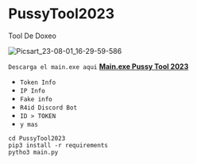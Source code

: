 # PussyTool2023
Tool De Doxeo 

![Picsart_23-08-01_16-29-59-586](https://github.com/nadiedll/PussyTool2023/assets/101432325/a2e0b39c-3ede-41ce-a0a2-13c7d45792a5)

`Descarga el main.exe aqui` [**Main.exe Pussy Tool 2023**](https://www.mediafire.com/file/6xqk85w6t82xhde/main.exe/file)

- `Token Info`
- `IP Info`
- `Fake info`
- `R4id Discord Bot`
- `ID > TOKEN`
- `y mas`

```git clone https://github.com/nadiedll/PussyTool2023
cd PussyTool2023
pip3 install -r requirements
pytho3 main.py
```

